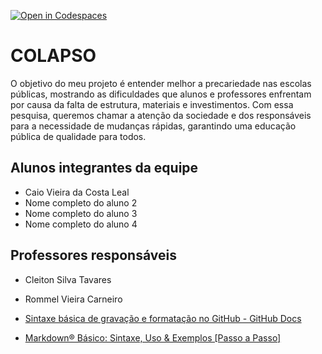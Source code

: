 [![Open in Codespaces](https://classroom.github.com/assets/launch-codespace-2972f46106e565e64193e422d61a12cf1da4916b45550586e14ef0a7c637dd04.svg)](https://classroom.github.com/open-in-codespaces?assignment_repo_id=19006083)
# COLAPSO

O objetivo do meu projeto é entender melhor a precariedade nas escolas públicas, mostrando as dificuldades que alunos e professores enfrentam por causa da falta de estrutura, materiais e investimentos. Com essa pesquisa, queremos chamar a atenção da sociedade e dos responsáveis para a necessidade de mudanças rápidas, garantindo uma educação pública de qualidade para todos.


## Alunos integrantes da equipe

* Caio Vieira da Costa Leal
* Nome completo do aluno 2
* Nome completo do aluno 3
* Nome completo do aluno 4

## Professores responsáveis

* Cleiton Silva Tavares
* Rommel Vieira Carneiro





* [Sintaxe básica de gravação e formatação no GitHub - GitHub Docs](https://docs.github.com/pt/get-started/writing-on-github/getting-started-with-writing-and-formatting-on-github/basic-writing-and-formatting-syntax)
* [Markdown® Básico: Sintaxe, Uso &amp; Exemplos [Passo a Passo]](https://markdown.net.br/sintaxe-basica/)
